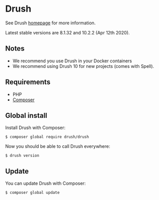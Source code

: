 # Drush

See Drush [homepage](http://www.drush.org/) for more information.

Latest stable versions are 8.1.32 and 10.2.2 (Apr 12th 2020).

## Notes

- We recommend you use Drush in your Docker containers
- We recommend using Drush 10 for new projects (comes with Spell).

## Requirements

- PHP
- [Composer](composer.md)

## Global install

Install Drush with Composer:

```
$ composer global require drush/drush
```

Now you should be able to call Drush everywhere:

```
$ drush version
```

## Update

You can update Drush with Composer:

```
$ composer global update
```
